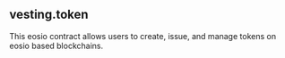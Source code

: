 vesting.token
-----------

This eosio contract allows users to create, issue, and manage tokens on
eosio based blockchains.


